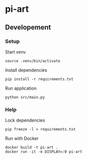# pi-art

## Developement

### Setup

Start venv

```
source .venv/bin/activate
```

Install dependencies

```
pip install -r requirements.txt
```

Run application

```
python src/main.py
```

### Help

Lock dependencies

```
pip freeze -l > requirements.txt
```

Run with Docker

```
docker build -t pi-art .
docker run -it -e DISPLAY=:0 pi-art
```
